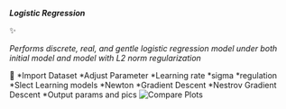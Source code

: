 ***Logistic Regression***

:sparkles:

*Performs discrete, real, and gentle logistic regression model under both initial model and model with L2 norm regularization*

:tada:
*Import Dataset
*Adjust Parameter
   *Learning rate
   *sigma
   *regulation
*Slect Learning models
   *Newton
   *Gradient Descent
   *Nestrov Gradient Descent
*Output params and pics
![Compare Plots](/Users/linkeke/Desktop/000013.png)
